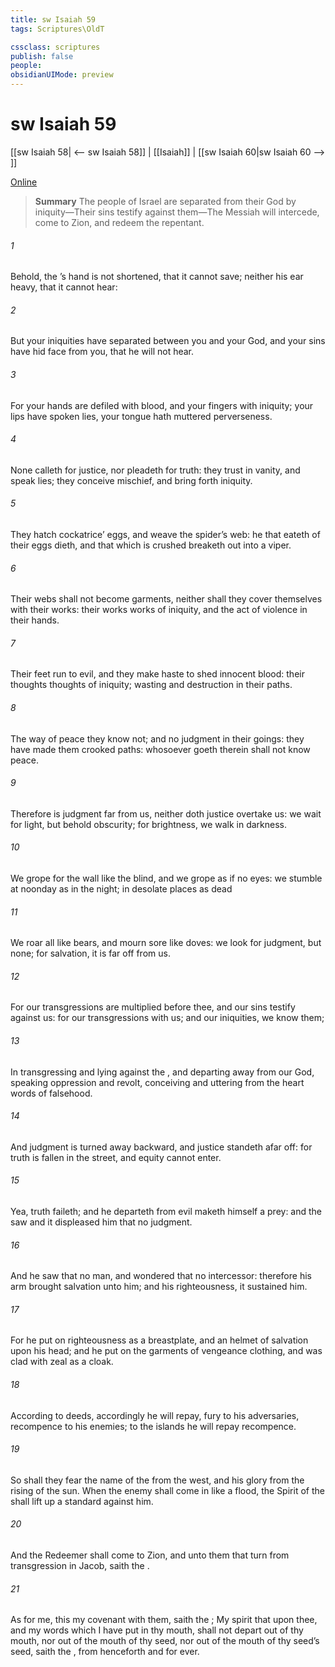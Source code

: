 ```yaml
---
title: sw Isaiah 59
tags: Scriptures\OldT

cssclass: scriptures
publish: false
people:
obsidianUIMode: preview
---
```


# sw Isaiah 59
[[sw Isaiah 58| <-- sw Isaiah 58]] | [[Isaiah]] | [[sw Isaiah 60|sw Isaiah 60 --> ]]

[Online](https://churchofjesuschrist.org/study/scriptures/ot/isa/59?lang=eng)

> __Summary__
The people of Israel are separated from their God by iniquity—Their sins testify against them—The Messiah will intercede, come to Zion, and redeem the repentant.

###### 1 
Behold, the ’s hand is not shortened, that it cannot save; neither his ear heavy, that it cannot hear:

###### 2 
But your iniquities have separated between you and your God, and your sins have hid  face from you, that he will not hear.

###### 3 
For your hands are defiled with blood, and your fingers with iniquity; your lips have spoken lies, your tongue hath muttered perverseness.

###### 4 
None calleth for justice, nor  pleadeth for truth: they trust in vanity, and speak lies; they conceive mischief, and bring forth iniquity.

###### 5 
They hatch cockatrice’ eggs, and weave the spider’s web: he that eateth of their eggs dieth, and that which is crushed breaketh out into a viper.

###### 6 
Their webs shall not become garments, neither shall they cover themselves with their works: their works  works of iniquity, and the act of violence  in their hands.

###### 7 
Their feet run to evil, and they make haste to shed innocent blood: their thoughts  thoughts of iniquity; wasting and destruction  in their paths.

###### 8 
The way of peace they know not; and  no judgment in their goings: they have made them crooked paths: whosoever goeth therein shall not know peace.

###### 9 
Therefore is judgment far from us, neither doth justice overtake us: we wait for light, but behold obscurity; for brightness,  we walk in darkness.

###### 10 
We grope for the wall like the blind, and we grope as if  no eyes: we stumble at noonday as in the night;  in desolate places as dead 

###### 11 
We roar all like bears, and mourn sore like doves: we look for judgment, but  none; for salvation,  it is far off from us.

###### 12 
For our transgressions are multiplied before thee, and our sins testify against us: for our transgressions  with us; and  our iniquities, we know them;

###### 13 
In transgressing and lying against the , and departing away from our God, speaking oppression and revolt, conceiving and uttering from the heart words of falsehood.

###### 14 
And judgment is turned away backward, and justice standeth afar off: for truth is fallen in the street, and equity cannot enter.

###### 15 
Yea, truth faileth; and he  departeth from evil maketh himself a prey: and the  saw  and it displeased him that  no judgment.

###### 16 
And he saw that  no man, and wondered that  no intercessor: therefore his arm brought salvation unto him; and his righteousness, it sustained him.

###### 17 
For he put on righteousness as a breastplate, and an helmet of salvation upon his head; and he put on the garments of vengeance  clothing, and was clad with zeal as a cloak.

###### 18 
According to  deeds, accordingly he will repay, fury to his adversaries, recompence to his enemies; to the islands he will repay recompence.

###### 19 
So shall they fear the name of the  from the west, and his glory from the rising of the sun. When the enemy shall come in like a flood, the Spirit of the  shall lift up a standard against him.

###### 20 
And the Redeemer shall come to Zion, and unto them that turn from transgression in Jacob, saith the .

###### 21 
As for me, this  my covenant with them, saith the ; My spirit that  upon thee, and my words which I have put in thy mouth, shall not depart out of thy mouth, nor out of the mouth of thy seed, nor out of the mouth of thy seed’s seed, saith the , from henceforth and for ever.

